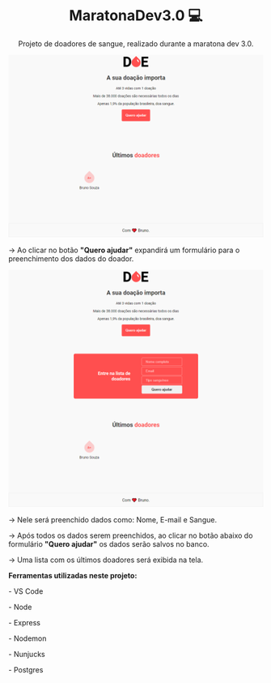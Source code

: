 <h1 align="center"; >MaratonaDev3.0 💻</h1>
<p align="center">Projeto de doadores de sangue, realizado durante a maratona dev 3.0.</p>

![](/github/mode1.png)

<p>-> Ao clicar no botão <b>"Quero ajudar"</b> expandirá um formulário para o preenchimento dos dados do doador.</p>

![](/github/mode2.png)

<p>-> Nele será preenchido dados como: Nome, E-mail e Sangue.</p>
<p>-> Após todos os dados serem preenchidos, ao clicar no botão abaixo do formulário <b>"Quero ajudar"</b> os dados serão salvos no banco.</p>
<p>-> Uma lista com os últimos doadores será exibida na tela.</p>

<p><b>Ferramentas utilizadas neste projeto:</b></p>
<p>- VS Code</p>
<p>- Node</p>
<p>- Express</p>
<p>- Nodemon</p>
<p>- Nunjucks</p>
<p>- Postgres</p>
